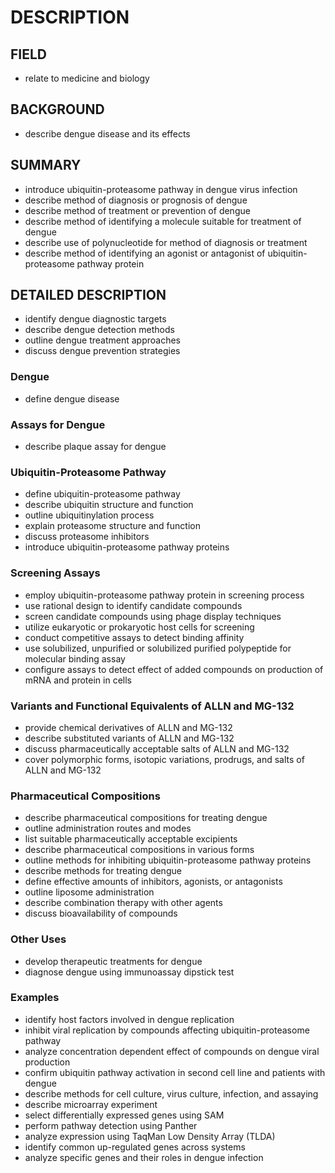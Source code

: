 # DESCRIPTION

## FIELD

- relate to medicine and biology

## BACKGROUND

- describe dengue disease and its effects

## SUMMARY

- introduce ubiquitin-proteasome pathway in dengue virus infection
- describe method of diagnosis or prognosis of dengue
- describe method of treatment or prevention of dengue
- describe method of identifying a molecule suitable for treatment of dengue
- describe use of polynucleotide for method of diagnosis or treatment
- describe method of identifying an agonist or antagonist of ubiquitin-proteasome pathway protein

## DETAILED DESCRIPTION

- identify dengue diagnostic targets
- describe dengue detection methods
- outline dengue treatment approaches
- discuss dengue prevention strategies

### Dengue

- define dengue disease

### Assays for Dengue

- describe plaque assay for dengue

### Ubiquitin-Proteasome Pathway

- define ubiquitin-proteasome pathway
- describe ubiquitin structure and function
- outline ubiquitinylation process
- explain proteasome structure and function
- discuss proteasome inhibitors
- introduce ubiquitin-proteasome pathway proteins

### Screening Assays

- employ ubiquitin-proteasome pathway protein in screening process
- use rational design to identify candidate compounds
- screen candidate compounds using phage display techniques
- utilize eukaryotic or prokaryotic host cells for screening
- conduct competitive assays to detect binding affinity
- use solubilized, unpurified or solubilized purified polypeptide for molecular binding assay
- configure assays to detect effect of added compounds on production of mRNA and protein in cells

### Variants and Functional Equivalents of ALLN and MG-132

- provide chemical derivatives of ALLN and MG-132
- describe substituted variants of ALLN and MG-132
- discuss pharmaceutically acceptable salts of ALLN and MG-132
- cover polymorphic forms, isotopic variations, prodrugs, and salts of ALLN and MG-132

### Pharmaceutical Compositions

- describe pharmaceutical compositions for treating dengue
- outline administration routes and modes
- list suitable pharmaceutically acceptable excipients
- describe pharmaceutical compositions in various forms
- outline methods for inhibiting ubiquitin-proteasome pathway proteins
- describe methods for treating dengue
- define effective amounts of inhibitors, agonists, or antagonists
- outline liposome administration
- describe combination therapy with other agents
- discuss bioavailability of compounds

### Other Uses

- develop therapeutic treatments for dengue
- diagnose dengue using immunoassay dipstick test

### Examples

- identify host factors involved in dengue replication
- inhibit viral replication by compounds affecting ubiquitin-proteasome pathway
- analyze concentration dependent effect of compounds on dengue viral production
- confirm ubiquitin pathway activation in second cell line and patients with dengue
- describe methods for cell culture, virus culture, infection, and assaying
- describe microarray experiment
- select differentially expressed genes using SAM
- perform pathway detection using Panther
- analyze expression using TaqMan Low Density Array (TLDA)
- identify common up-regulated genes across systems
- analyze specific genes and their roles in dengue infection

